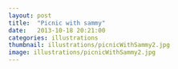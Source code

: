 ```yaml
---
layout: post
title:  "Picnic with sammy"
date:   2013-10-18 20:21:00
categories: illustrations
thumbnail: illustrations/picnicWithSammy2.jpg
image: illustrations/picnicWithSammy2.jpg
---
```


